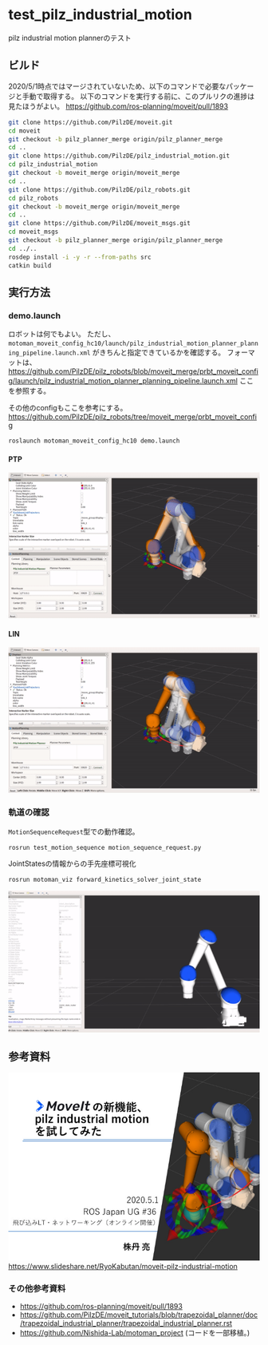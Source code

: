# test_pilz_industrial_motion
pilz industrial motion plannerのテスト

## ビルド
2020/5/1時点ではマージされていないため、以下のコマンドで必要なパッケージと手動で取得する。
以下のコマンドを実行する前に、このプルリクの進捗は見たほうがよい。
https://github.com/ros-planning/moveit/pull/1893

```bash
git clone https://github.com/PilzDE/moveit.git
cd moveit
git checkout -b pilz_planner_merge origin/pilz_planner_merge
cd ..
git clone https://github.com/PilzDE/pilz_industrial_motion.git
cd pilz_industrial_motion
git checkout -b moveit_merge origin/moveit_merge
cd ..
git clone https://github.com/PilzDE/pilz_robots.git
cd pilz_robots
git checkout -b moveit_merge origin/moveit_merge
cd ..
git clone https://github.com/PilzDE/moveit_msgs.git
cd moveit_msgs
git checkout -b pilz_planner_merge origin/pilz_planner_merge
cd ../..
rosdep install -i -y -r --from-paths src
catkin build
```

## 実行方法
### demo.launch

ロボットは何でもよい。
ただし、`motoman_moveit_config_hc10/launch/pilz_industrial_motion_planner_planning_pipeline.launch.xml`
がきちんと指定できているかを確認する。
フォーマットは、
https://github.com/PilzDE/pilz_robots/blob/moveit_merge/prbt_moveit_config/launch/pilz_industrial_motion_planner_planning_pipeline.launch.xml
ここを参照する。

その他のconfigもここを参考にする。
https://github.com/PilzDE/pilz_robots/tree/moveit_merge/prbt_moveit_config

```bash
roslaunch motoman_moveit_config_hc10 demo.launch
```

#### PTP

![img](.img/PTP.gif)

#### LIN

![img](.img/LIN.gif)

### 軌道の確認
`MotionSequenceRequest`型での動作確認。

```bash
rosrun test_motion_sequence motion_sequence_request.py
```

JointStatesの情報からの手先座標可視化

```bash
rosrun motoman_viz forward_kinetics_solver_joint_state 
```

![img](.img/industrial_motion.gif)

## 参考資料

[![img](.img/slide.jpg)](https://www.slideshare.net/RyoKabutan/moveit-pilz-industrial-motion)
https://www.slideshare.net/RyoKabutan/moveit-pilz-industrial-motion

### その他参考資料

* https://github.com/ros-planning/moveit/pull/1893
* https://github.com/PilzDE/moveit_tutorials/blob/trapezoidal_planner/doc/trapezoidal_industrial_planner/trapezoidal_industrial_planner.rst
* https://github.com/Nishida-Lab/motoman_project (コードを一部移植。)